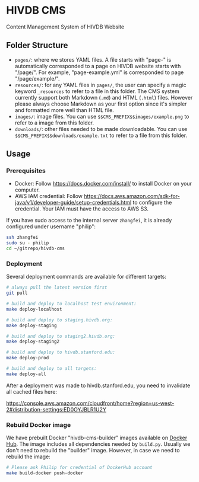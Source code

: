 # HIVDB CMS

Content Management System of HIVDB Website


## Folder Structure

- `pages/`: where we stores YAML files. A file starts with "page-" is
  automatically corresponded to a page on HIVDB website starts with "/page/".
  For example, "page-example.yml" is corresponded to page "/page/example/".
- `resources/`: for any YAML files in `pages/`, the user can specify a magic
  keyword `_resources` to refer to a file in this folder. The CMS system
  currently support both Markdown (`.md`) and HTML (`.html`) files. However
  please always choose Markdown as your first option since it's simpler and
  formatted more well than HTML file.
- `images/`: image files. You can use `$$CMS_PREFIX$$images/example.png` to
  refer to a image from this folder.
- `downloads/`: other files needed to be made downloadable. You can use
  `$$CMS_PREFIX$$downloads/example.txt` to refer to a file from this folder.

## Usage

### Prerequisites

- Docker: Follow https://docs.docker.com/install/ to install Docker on your
  computer.
- AWS IAM credential: Follow https://docs.aws.amazon.com/sdk-for-java/v1/developer-guide/setup-credentials.html
  to configure the credential. Your IAM must have the access to AWS S3.

If you have sudo access to the internal server `zhangfei`, it is already
configured under username "philip":

```bash
ssh zhangfei
sudo su - philip
cd ~/gitrepo/hivdb-cms
```

### Deployment

Several deployment commands are available for different targets:

```bash
# always pull the latest version first
git pull

# build and deploy to localhost test environment:
make deploy-localhost

# build and deploy to staging.hivdb.org:
make deploy-staging

# build and deploy to staging2.hivdb.org:
make deploy-staging2

# build and deploy to hivdb.stanford.edu:
make deploy-prod

# build and deploy to all targets:
make deploy-all
```

After a deployment was made to hivdb.stanford.edu, you need to invalidate all cached files here:

https://console.aws.amazon.com/cloudfront/home?region=us-west-2#distribution-settings:ED0OYJBLR1U2Y


### Rebuild Docker image

We have prebuilt Docker "hivdb-cms-builder" images available on
[Docker Hub][docker-hub-link]. The image includes all dependencies needed by
`build.py`. Usually we don't need to rebuild the "builder" image. However,
in case we need to rebuild the image:

```bash
# Please ask Philip for credential of DockerHub account
make build-docker push-docker
```

[docker-hub-link]: https://hub.docker.com/r/hivdb/hivdb-cms-builder
